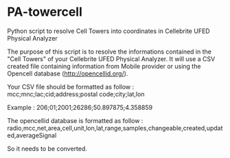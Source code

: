 # PA-towercell
Python script to resolve Cell Towers into coordinates in Cellebrite UFED Physical Analyzer

The purpose of this script is to resolve the informations contained in the "Cell Towers" of your Cellebrite UFED Physical Analyzer.
It will use a CSV created file containing information from Mobile provider or using the Opencell database (http://opencellid.org/).

Your CSV file should be formatted as follow :
mcc;mnc;lac;cid;address;postal code;city;lat,lon

Example :
206;01;2001;26286;50.897875;4.358859

The opencellid database is formatted as follow :
radio,mcc,net,area,cell,unit,lon,lat,range,samples,changeable,created,updated,averageSignal

So it needs to be converted.
